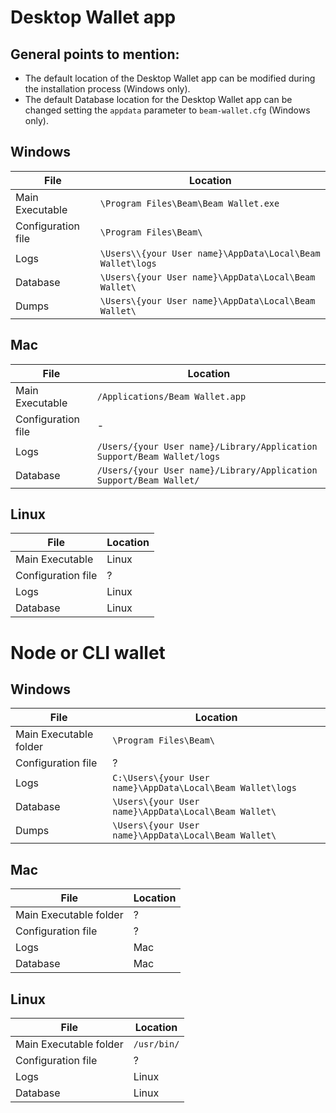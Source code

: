 # Desktop Wallet app

## General points to mention:
* The default location of the Desktop Wallet app can be modified during the installation process (Windows only).
* The default Database location for the Desktop Wallet app can be changed setting the `appdata` parameter to `beam-wallet.cfg` (Windows only).

## Windows

| File | Location |
|-----|-----|
| Main Executable | `\Program Files\Beam\Beam Wallet.exe`| 
| Configuration file | `\Program Files\Beam\` |
| Logs | `\Users\\{your User name}\AppData\Local\Beam Wallet\logs` | 
| Database | `\Users\{your User name}\AppData\Local\Beam Wallet\` | 
| Dumps | `\Users\{your User name}\AppData\Local\Beam Wallet\` |

## Mac

| File | Location |
|-----|-----|
| Main Executable | `/Applications/Beam Wallet.app` |
| Configuration file | - |
| Logs | `/Users/{your User name}/Library/Application Support/Beam Wallet/logs` |
| Database | `/Users/{your User name}/Library/Application Support/Beam Wallet/` |

## Linux

| File | Location |
|-----|-----|
| Main Executable | Linux | `/usr/bin/BeamWallet` |
| Configuration file | ? | ? |
| Logs | Linux | `/home/{your User name}/.local/share/Beam Wallet/logs` |
| Database | Linux | `/home/{your User name}/.local/share/Beam Wallet/` |

# Node or CLI wallet

## Windows
| File | Location |
|-----|-----|
| Main Executable folder | `\Program Files\Beam\` |
| Configuration file | ? |
| Logs | `C:\Users\{your User name}\AppData\Local\Beam Wallet\logs` | 
| Database | `\Users\{your User name}\AppData\Local\Beam Wallet\` | 
| Dumps | `\Users\{your User name}\AppData\Local\Beam Wallet\` |

## Mac
| File | Location |
|-----|-----|
| Main Executable folder | ? |
| Configuration file | ? |
| Logs | Mac | `/Users/{your User name}/Library/Application Support/Beam Wallet/logs` |
| Database | Mac | `/Users/{your User name}/Library/Application Support/Beam Wallet/` |

## Linux
| File | Location |
|-----|-----|
| Main Executable folder | `/usr/bin/` |
| Configuration file | ? |
| Logs | Linux | `/home/{your User name}/.local/share/Beam Wallet/logs` |
| Database | Linux | `/home/{your User name}/.local/share/Beam Wallet/` |

